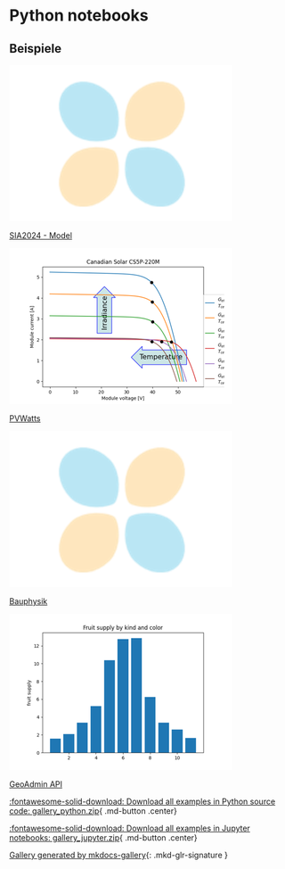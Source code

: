 <!-- docs_generated_gallery -->

# Python notebooks

## Beispiele


<div class="mkd-glr-thumbcontainer" tooltip="Base test with the sia 2024 model...">
    <!--div class="figure align-default" id="id1"-->
        <img alt="SIA2024 - Model" src="images/thumb/mkd_glr_model_thumb.png" />
        <p class="caption">
            <span class="caption-text">
                <a class="reference internal" href="model">
                    <span class="std std-ref">SIA2024 - Model</span>
                </a>
            </span>
            <!--a class="headerlink" href="#id1" title="Permalink to this image"></a-->
        </p>
    <!--/div-->
</div>

<div class="mkd-glr-thumbcontainer" tooltip="PVWatts">
    <!--div class="figure align-default" id="id1"-->
        <img alt="PVWatts" src="images/thumb/mkd_glr_plot_1_pvwatt_thumb.png" />
        <p class="caption">
            <span class="caption-text">
                <a class="reference internal" href="plot_1_pvwatt">
                    <span class="std std-ref">PVWatts</span>
                </a>
            </span>
            <!--a class="headerlink" href="#id1" title="Permalink to this image"></a-->
        </p>
    <!--/div-->
</div>

<div class="mkd-glr-thumbcontainer" tooltip="Formeln für Bauphysikalische Berechnungen">
    <!--div class="figure align-default" id="id1"-->
        <img alt="Bauphysik" src="images/thumb/mkd_glr_plot_3_Bauphysik_thumb.png" />
        <p class="caption">
            <span class="caption-text">
                <a class="reference internal" href="plot_3_Bauphysik">
                    <span class="std std-ref">Bauphysik</span>
                </a>
            </span>
            <!--a class="headerlink" href="#id1" title="Permalink to this image"></a-->
        </p>
    <!--/div-->
</div>

<div class="mkd-glr-thumbcontainer" tooltip="===================================">
    <!--div class="figure align-default" id="id1"-->
        <img alt="GeoAdmin API" src="images/thumb/mkd_glr_plott_2_GeoAdmin_thumb.png" />
        <p class="caption">
            <span class="caption-text">
                <a class="reference internal" href="plott_2_GeoAdmin">
                    <span class="std std-ref">GeoAdmin API</span>
                </a>
            </span>
            <!--a class="headerlink" href="#id1" title="Permalink to this image"></a-->
        </p>
    <!--/div-->
</div>

<div class="mkd-glr-clear"></div>



<div id="download_links"></div>

[:fontawesome-solid-download: Download all examples in Python source code: gallery_python.zip](./gallery_python.zip){ .md-button .center}

[:fontawesome-solid-download: Download all examples in Jupyter notebooks: gallery_jupyter.zip](./gallery_jupyter.zip){ .md-button .center}


[Gallery generated by mkdocs-gallery](https://mkdocs-gallery.github.io){: .mkd-glr-signature }
